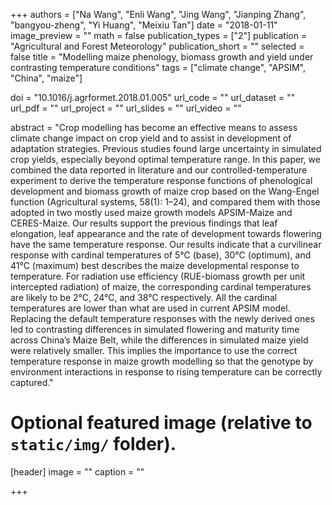 +++
authors = ["Na Wang", "Enli Wang", "Jing Wang", "Jianping Zhang", "bangyou-zheng", "Yi Huang", "Meixiu Tan"]
date = "2018-01-11"
image_preview = ""
math = false
publication_types = ["2"]
publication = "Agricultural and Forest Meteorology"
publication_short = ""
selected = false
title = "Modelling maize phenology, biomass growth and yield under contrasting temperature conditions"
tags = ["climate change", "APSIM", "China", "maize"]

doi = "10.1016/j.agrformet.2018.01.005"
url_code = ""
url_dataset = ""
url_pdf = ""
url_project = ""
url_slides = ""
url_video = ""

abstract = "Crop modelling has become an effective means to assess climate change impact on crop yield and to assist in development of adaptation strategies. Previous studies found large uncertainty in simulated crop yields, especially beyond optimal temperature range. In this paper, we combined the data reported in literature and our controlled-temperature experiment to derive the temperature response functions of phenological development and biomass growth of maize crop based on the Wang-Engel function (Agricultural systems, 58(1): 1–24), and compared them with those adopted in two mostly used maize growth models APSIM-Maize and CERES-Maize. Our results support the previous findings that leaf elongation, leaf appearance and the rate of development towards flowering have the same temperature response. Our results indicate that a curvilinear response with cardinal temperatures of 5°C (base), 30°C (optimum), and 41°C (maximum) best describes the maize developmental response to temperature. For radiation use efficiency (RUE-biomass growth per unit intercepted radiation) of maize, the corresponding cardinal temperatures are likely to be 2°C, 24°C, and 38°C respectively. All the cardinal temperatures are lower than what are used in current APSIM model. Replacing the default temperature responses with the newly derived ones led to contrasting differences in simulated flowering and maturity time across China’s Maize Belt, while the differences in simulated maize yield were relatively smaller. This implies the importance to use the correct temperature response in maize growth modelling so that the genotype by environment interactions in response to rising temperature can be correctly captured."


# Optional featured image (relative to `static/img/` folder).
[header]
image = ""
caption = ""

+++
